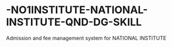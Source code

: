 # -NO1INSTITUTE-NATIONAL-INSTITUTE-QND-DG-SKILL
Admission and fee management system for NATIONAL INSTITUTE
